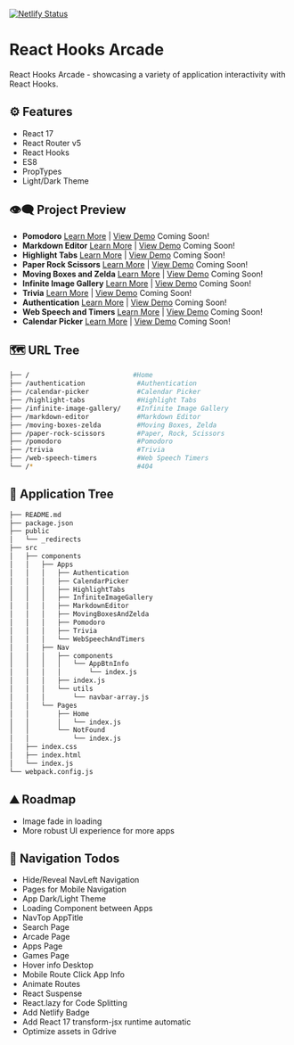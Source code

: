 [![Netlify Status](https://api.netlify.com/api/v1/badges/28a020e6-12ea-4c99-9872-f27429ec6ff3/deploy-status)](https://app.netlify.com/sites/react-hooks-arcade/deploys)

# React Hooks Arcade

React Hooks Arcade - showcasing a variety of application interactivity with React Hooks.

## ⚙ Features

- React 17
- React Router v5
- React Hooks
- ES8
- PropTypes
- Light/Dark Theme

## 👁️‍🗨️ Project Preview

- **Pomodoro** [Learn More](https://github.com/moisestech/react-hooks-arcade/tree/master/Pomodoro) | [View Demo]() Coming Soon!
- **Markdown Editor** [Learn More](https://github.com/moisestech/react-hooks-arcade/tree/master/Markdown%20Editor) | [View Demo]() Coming Soon!
- **Highlight Tabs** [Learn More](https://github.com/moisestech/react-hooks-arcade/tree/master/src/components/Apps/HighlightTabs) | [View Demo]() Coming Soon!
- **Paper Rock Scissors** [Learn More](https://github.com/moisestech/react-hooks-arcade/tree/master/Paper%20Rock%20Scissors) | [View Demo]() Coming Soon!
- **Moving Boxes and Zelda** [Learn More](https://github.com/moisestech/react-hooks-arcade/tree/master/Moving%20Boxes%20and%20Zelda) | [View Demo]() Coming Soon!
- **Infinite Image Gallery** [Learn More](https://github.com/moisestech/react-hooks-arcade/tree/master/Infinite%20Image%20Gallery) | [View Demo]() Coming Soon!
- **Trivia** [Learn More](https://github.com/moisestech/react-hooks-arcade/tree/master/Trivia) | [View Demo]() Coming Soon!
- **Authentication** [Learn More](https://github.com/moisestech/react-hooks-arcade/tree/master/src/components/Apps/Authentication) | [View Demo]() Coming Soon!
- **Web Speech and Timers** [Learn More](https://github.com/moisestech/react-hooks-arcade/tree/master/Web%20Speech%20and%20Timers) | [View Demo]() Coming Soon!
- **Calendar Picker** [Learn More](https://github.com/moisestech/react-hooks-arcade/tree/master/src/components/Apps/CalendarPicker) | [View Demo]() Coming Soon!

## 🗺 URL Tree

```bash
├── /                          #Home
├── /authentication             #Authentication
├── /calendar-picker            #Calendar Picker
├── /highlight-tabs             #Highlight Tabs
├── /infinite-image-gallery/    #Infinite Image Gallery
├── /markdown-editor            #Markdown Editor
├── /moving-boxes-zelda         #Moving Boxes, Zelda
├── /paper-rock-scissors        #Paper, Rock, Scissors
├── /pomodoro                   #Pomodoro
├── /trivia                     #Trivia
├── /web-speech-timers          #Web Speech Timers
└── /*                          #404
```

## 🌿 Application Tree

```bash
├── README.md
├── package.json
├── public
│   └── _redirects
├── src
│   ├── components
│   │   ├── Apps
│   │   │   ├── Authentication
│   │   │   ├── CalendarPicker
│   │   │   ├── HighlightTabs
│   │   │   ├── InfiniteImageGallery
│   │   │   ├── MarkdownEditor
│   │   │   ├── MovingBoxesAndZelda
│   │   │   ├── Pomodoro
│   │   │   ├── Trivia
│   │   │   └── WebSpeechAndTimers
│   │   ├── Nav
│   │   │   ├── components
│   │   │   │   └── AppBtnInfo
│   │   │   │       └── index.js
│   │   │   ├── index.js
│   │   │   └── utils
│   │   │       └── navbar-array.js
│   │   └── Pages
│   │       ├── Home
│   │       │   └── index.js
│   │       └── NotFound
│   │           └── index.js
│   ├── index.css
│   ├── index.html
│   └── index.js
└── webpack.config.js
```

## ⛰️ Roadmap

- Image fade in loading
- More robust UI experience for more apps

## 📝 Navigation Todos

- Hide/Reveal NavLeft Navigation
- Pages for Mobile Navigation
- App Dark/Light Theme
- Loading Component between Apps
- NavTop AppTitle
- Search Page
- Arcade Page
- Apps Page
- Games Page
- Hover info Desktop
- Mobile Route Click App Info
- Animate Routes
- React Suspense
- React.lazy for Code Splitting
- Add Netlify Badge
- Add React 17 transform-jsx runtime automatic
- Optimize assets in Gdrive
